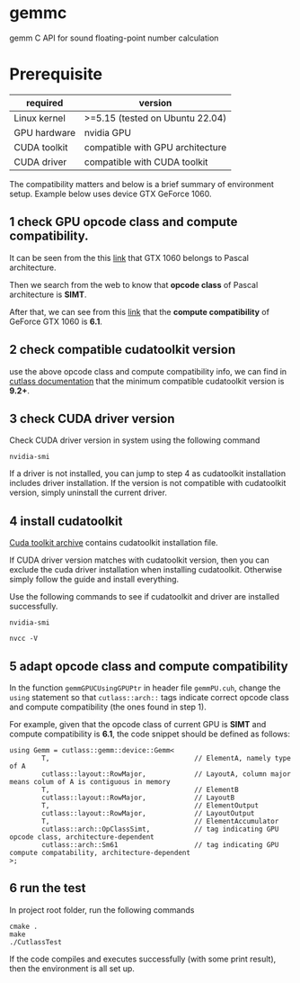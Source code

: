 # gemmc

gemm C API for sound floating-point number calculation

# Prerequisite

|required|version|
|--------|-------|
|Linux kernel|>=5.15 (tested on Ubuntu 22.04)|
|GPU hardware|nvidia GPU|
|CUDA toolkit|compatible with GPU architecture|
|CUDA driver|compatible with CUDA toolkit|

The compatibility matters and below is a brief summary of environment setup. Example below uses device GTX GeForce 1060. 

## 1 check GPU opcode class and compute compatibility. 

It can be seen from the this [link](https://www.nvidia.com/en-us/geforce/graphics-cards/compare/) that GTX 1060 belongs to Pascal architecture. 

Then we search from the web to know that **opcode class** of Pascal architecture is **SIMT**. 

After that, we can see from this [link](https://developer.nvidia.com/cuda-gpus#compute) that the **compute compatibility** of GeForce GTX 1060 is **6.1**. 

## 2 check compatible cudatoolkit version

use the above opcode class and compute compatibility info, we can find in [cutlass documentation](https://github.com/NVIDIA/cutlass/blob/master/media/docs/functionality.md#device-level-gemm) that the minimum compatible cudatoolkit version is **9.2+**.

## 3 check CUDA driver version 

Check CUDA driver version in system using the following command

```
nvidia-smi
```

If a driver is not installed, you can jump to step 4 as cudatoolkit installation includes driver installation. If the version is not compatible with cudatoolkit version, simply uninstall the current driver. 

## 4 install cudatoolkit

[Cuda toolkit archive](https://developer.nvidia.com/cuda-toolkit-archive) contains cudatoolkit installation file. 

If CUDA driver version matches with cudatoolkit version, then you can exclude the cuda driver installation when installing cudatoolkit. Otherwise simply follow the guide and install everything.

Use the following commands to see if cudatoolkit and driver are installed successfully.

```
nvidia-smi
```

```
nvcc -V
```

## 5 adapt opcode class and compute compatibility

In the function ```gemmGPUCUsingGPUPtr``` in header file ```gemmPU.cuh```, change the ```using``` statement so that ```cutlass::arch::``` tags indicate correct opcode class and compute compatibility (the ones found in step 1).

For example, given that the opcode class of current GPU is **SIMT** and compute compatibility is **6.1**, the code snippet should be defined as follows:

```
using Gemm = cutlass::gemm::device::Gemm<
        T,                                    // ElementA, namely type of A
        cutlass::layout::RowMajor,            // LayoutA, column major means colum of A is contiguous in memory
        T,                                    // ElementB
        cutlass::layout::RowMajor,            // LayoutB
        T,                                    // ElementOutput
        cutlass::layout::RowMajor,            // LayoutOutput
        T,                                    // ElementAccumulator
        cutlass::arch::OpClassSimt,           // tag indicating GPU opcode class, architecture-dependent
        cutlass::arch::Sm61                   // tag indicating GPU compute compatability, architecture-dependent
>;
```

## 6 run the test

In project root folder, run the following commands

```
cmake .
make
./CutlassTest
```

If the code compiles and executes successfully (with some print result), then the environment is all set up.